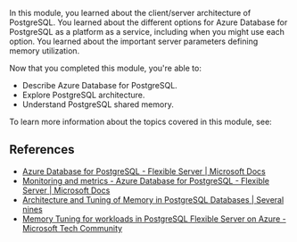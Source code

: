 In this module, you learned about the client/server architecture of PostgreSQL. You learned about the different options for Azure Database for PostgreSQL as a platform as a service, including when you might use each option. You learned about the important server parameters defining memory utilization.

Now that you completed this module, you're able to:

- Describe Azure Database for PostgreSQL.
- Explore PostgreSQL architecture.
- Understand PostgreSQL shared memory.

To learn more information about the topics covered in this module, see:

## References

- [Azure Database for PostgreSQL - Flexible Server | Microsoft Docs](/azure/postgresql/flexible-server/overview)
- [Monitoring and metrics - Azure Database for PostgreSQL - Flexible Server | Microsoft Docs](/azure/postgresql/flexible-server/concepts-monitoring)
- [Architecture and Tuning of Memory in PostgreSQL Databases | Several nines](https://severalnines.com/database-blog/architecture-and-tuning-memory-postgresql-databases#:~:text=Shared%20memory%20area%3A%20It%20is%20used%20by%20all,sorting%20tuples%20by%20ORDER%20BY%20and%20DISTINCT%20operations.)
- [Memory Tuning for workloads in PostgreSQL Flexible Server on Azure - Microsoft Tech Community](https://techcommunity.microsoft.com/t5/azure-database-for-postgresql/memory-tuning-for-workloads-in-postgresql-flexible-server-on/ba-p/2863440) 

